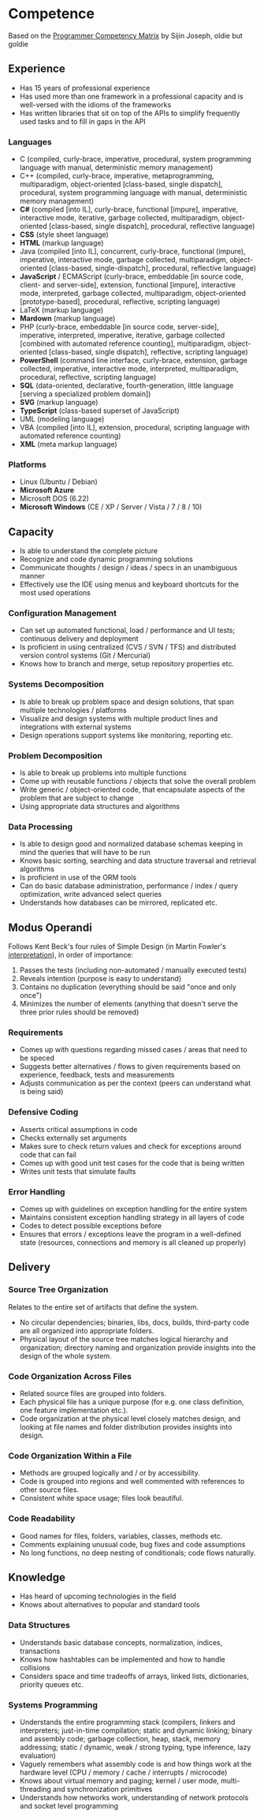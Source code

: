 # Competence

Based on the [Programmer Competency Matrix](https://sijinjoseph.com/programmer-competency-matrix/) by Sijin Joseph, oldie but goldie

## Experience

- Has 15 years of professional experience
- Has used more than one framework in a professional capacity and is well-versed with the idioms of the frameworks
- Has written libraries that sit on top of the APIs to simplify frequently used tasks and to fill in gaps in the API

### Languages

- C (compiled, curly-brace, imperative, procedural, system programming language with manual, deterministic memory management)
- C++ (compiled, curly-brace, imperative, metaprogramming, multiparadigm, object-oriented [class-based, single dispatch], procedural, system programming language with manual, deterministic memory management)
- **C#** (compiled [into IL], curly-brace, functional [impure], imperative, interactive mode, iterative, garbage collected, multiparadigm, object-oriented [class-based, single dispatch], procedural, reflective language)
- **CSS** (style sheet language)
- **HTML** (markup language)
- Java (compiled [into IL], concurrent, curly-brace, functional (impure), imperative, interactive mode, garbage collected, multiparadigm, object-oriented [class-based, single-dispatch], procedural, reflective language)
- **JavaScript** / ECMAScript (curly-brace, embeddable [in source code, client- and server-side], extension, functional [impure], interactive mode, interpreted, garbage collected, multiparadigm, object-oriented [prototype-based], procedural, reflective, scripting language)
- LaTeX (markup language)
- **Mardown** (markup language)
- PHP (curly-brace, embeddable [in source code, server-side], imperative, interpreted, imperative, iterative, garbage collected [combined with automated reference counting], multiparadigm, object-oriented [class-based, single dispatch], reflective, scripting language)
- **PowerShell** (command line interface, curly-brace, extension, garbage collected, imperative, interactive mode, interpreted, multiparadigm, procedural, reflective, scripting language)
- **SQL** (data-oriented, declarative, fourth-generation, little language [serving a specialized problem domain])
- **SVG** (markup language)
- **TypeScript** (class-based superset of JavaScript)
- UML (modeling language)
- VBA (compiled [into IL], extension, procedural, scripting language with automated reference counting)
- **XML** (meta markup language)

### Platforms

- Linux (Ubuntu / Debian)
- **Microsoft Azure**
- Microsoft DOS (6.22)
- **Microsoft Windows** (CE / XP / Server / Vista / 7 / 8 / 10)

## Capacity

- Is able to understand the complete picture
- Recognize and code dynamic programming solutions
- Communicate thoughts / design / ideas / specs in an unambiguous manner
- Effectively use the IDE using menus and keyboard shortcuts for the most used operations

### Configuration Management

- Can set up automated functional, load / performance and UI tests; continuous delivery and deployment
- Is proficient in using centralized (CVS / SVN / TFS) and distributed version control systems (Git / Mercurial)
- Knows how to branch and merge, setup repository properties etc.

### Systems Decomposition

- Is able to break up problem space and design solutions, that span multiple technologies / platforms
- Visualize and design systems with multiple product lines and integrations with external systems
- Design operations support systems like monitoring, reporting etc.

### Problem Decomposition

- Is able to break up problems into multiple functions
- Come up with reusable functions / objects that solve the overall problem
- Write generic / object-oriented code, that encapsulate aspects of the problem that are subject to change
- Using appropriate data structures and algorithms

### Data Processing

- Is able to design good and normalized database schemas keeping in mind the queries that will have to be run
- Knows basic sorting, searching and data structure traversal and retrieval algorithms
- Is proficient in use of the ORM tools
- Can do basic database administration, performance / index / query optimization, write advanced select queries
- Understands how databases can be mirrored, replicated etc.

## Modus Operandi

Follows Kent Beck's four rules of Simple Design (in Martin Fowler's [interpretation](https://martinfowler.com/bliki/BeckDesignRules.html)), in order of importance:

1.	Passes the tests (including non-automated / manually executed tests)
2.	Reveals intention (purpose is easy to understand)
3.	Contains no duplication (everything should be said "once and only once")
4.	Minimizes the number of elements (anything that doesn't serve the three prior rules should be removed)

### Requirements

- Comes up with questions regarding missed cases / areas that need to be speced
- Suggests better alternatives / flows to given requirements based on experience, feedback, tests and measurements
- Adjusts communication as per the context (peers can understand what is being said)

### Defensive Coding

- Asserts critical assumptions in code
- Checks externally set arguments
- Makes sure to check return values and check for exceptions around code that can fail
- Comes up with good unit test cases for the code that is being written
- Writes unit tests that simulate faults

### Error Handling	

- Comes up with guidelines on exception handling for the entire system
- Maintains consistent exception handling strategy in all layers of code
- Codes to detect possible exceptions before
- Ensures that errors / exceptions leave the program in a well-defined state (resources, connections and memory is all cleaned up properly)

## Delivery

### Source Tree Organization

Relates to the entire set of artifacts that define the system.

- No circular dependencies; binaries, libs, docs, builds, third-party code are all organized into appropriate folders.
- Physical layout of the source tree matches logical hierarchy and organization; directory naming and organization provide insights into the design of the whole system.

### Code Organization Across Files

- Related source files are grouped into folders.
- Each physical file has a unique purpose (for e.g. one class definition, one feature implementation etc.).
- Code organization at the physical level closely matches design, and looking at file names and folder distribution provides insights into design.

### Code Organization Within a File

- Methods are grouped logically and / or by accessibility.
- Code is grouped into regions and well commented with references to other source files.
- Consistent white space usage; files look beautiful.

### Code Readability

- Good names for files, folders, variables, classes, methods etc.
- Comments explaining unusual code, bug fixes and code assumptions
- No long functions, no deep nesting of conditionals; code flows naturally.

## Knowledge

- Has heard of upcoming technologies in the field
- Knows about alternatives to popular and standard tools

### Data Structures 

- Understands basic database concepts, normalization, indices, transactions
- Knows how hashtables can be implemented and how to handle collisions
- Considers space and time tradeoffs of arrays, linked lists, dictionaries, priority queues etc.

### Systems Programming

- Understands the entire programming stack (compilers, linkers and interpreters; just-in-time compilation; static and dynamic linking; binary and assembly code; garbage collection, heap, stack, memory addressing; static / dynamic, weak / strong typing, type inference, lazy evaluation)
- Vaguely remembers what assembly code is and how things work at the hardware level (CPU / memory / cache / interrupts / microcode)
- Knows about virtual memory and paging; kernel / user mode, multi-threading and synchronization primitives
- Understands how networks work, understanding of network protocols and socket level programming
